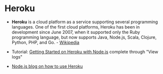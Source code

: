# Heroku
 - **Heroku** is a cloud platform as a service supporting several programming languages. One of the first cloud platforms, Heroku has been in development since June 2007, when it supported only the Ruby programming language, but now supports Java, Node.js, Scala, Clojure, Python, PHP, and Go. - [Wikipedia](https://en.wikipedia.org/wiki/Heroku)
 
 - Tutorial: [Getting Started on Heroku with Node.js](https://devcenter.heroku.com/articles/getting-started-with-nodejs) complete through "View logs"

- [Node.js blog on how to use Heroku](https://howtonode.org/deploy-blog-to-heroku)